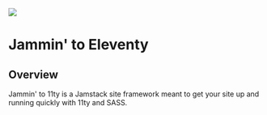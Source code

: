 ![](https://www.dropbox.com/s/q6d3qgmayo7epxa/jammin-lobby-card.jpg?raw=1)

# Jammin' to Eleventy

## Overview
Jammin' to 11ty is a Jamstack site framework meant to get your site up and running quickly with 11ty and SASS.
